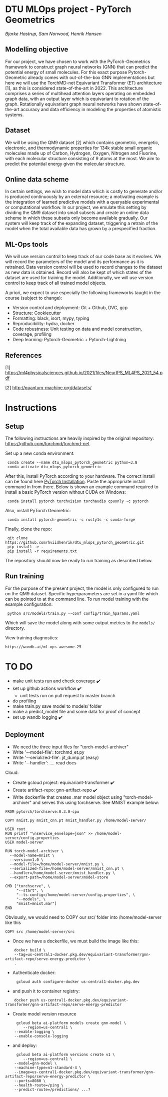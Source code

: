 DTU MLOps project - PyTorch Geometrics
==============================
*Bjarke Hastrup, Sam Norwood, Henrik Hansen*

## Modelling objective
For our project, we have chosen to work with the PyTorch-Geometrics framework to construct graph neural networks (GNN) that can predict the potential energy of small molecules. For this exact purpose Pytorch-Geometric already comes with out-of-the-box GNN implementations but here we will use the TorchMD-net Equivariant Transformer (ET) architecture [1], as this is considered state-of-the-art in 2022. This architecture comprises a series of multihead attention layers operating on embedded graph data, with an output layer which is equivariant to rotation of the graph. Rotationally equivariant graph neural networks have shown state-of-the-art accuracy and data efficiency in modeling the properties of atomistic systems.

## Dataset
We will be using the QM9 dataset [2] which contains geometric, energetic, electronic, and thermodynamic properties for 134k stable small organic molecules made up of Carbon, Hydrogen, Oxygen, Nitrogen and Fluorine, with each molecular structure consisting of 9 atoms at the most. We aim to predict the potential energy given the molecular structure.

## Online data scheme
In certain settings, we wish to model data which is costly to generate and/or is produced continuously by an external resource; a motivating example is the integration of learned predictive models with a queryable experimental or computational workflow. In our project, we emulate this setting by dividing the QM9 dataset into small subsets and create an online data scheme in which these subsets only become available gradually. Our system will keep track of the expanding dataset, triggering a retrain of the model when the total available data has grown by a prespecified fraction.

## ML-Ops tools
We will use version control to keep track of our code base as it evolves. We will record the parameters of the model and its performance as it is retrained. Data version control will be used to record changes to the dataset as new data is obtained. Record will also be kept of which states of the dataset are used for training the model. Additionally, we will use version control to keep track of all trained model objects.

A priori, we expect to use especially the following frameworks taught in the course (subject to change):
 - Version control and deployment: Git + Github, DVC, gcp
 - Structure: Cookiecutter
 - Formatting: black, isort, mypy, typing
 - Reproducibility: hydra, docker
 - Code robustness: Unit testing on data and model construction, coverage, profiling
 - Deep learning: Pytorch-Geometric + Pytorch-Lightning

## References
[1] https://ml4physicalsciences.github.io/2021/files/NeurIPS_ML4PS_2021_54.pdf

[2] http://quantum-machine.org/datasets/

# Instructions
## Setup
The following instructions are heavily inspired by the original repository: 
https://github.com/torchmd/torchmd-net.

Set up a new conda environment:

     conda create --name dtu_mlops_pytorch_geometric python=3.8
     conda activate dtu_mlops_pytorch_geometric

After this, install PyTorch according to your hardware. The correct install can be 
found here
[PyTorch Installation](https://pytorch.org/get-started/locally/#start-locally). Paste
the appropriate install command in from there. Below is shown an example command 
required to install a basic PyTorch version without CUDA on Windows: 

     conda install pytorch torchvision torchaudio cpuonly -c pytorch

Also, install PyTorch Geometric: 

     conda install pytorch-geometric -c rusty1s -c conda-forge

Finally, clone the repo:

     git clone https://github.com/hviidhenrik/dtu_mlops_pytorch_geometric.git
     pip install -e .
     pip install -r requirements.txt
      
The repository should now be ready to run training as described below.

## Run training
For the purpose of the present project, the model is only configured to run on the QM9 
dataset. Specific hyperparameters are set in a yaml file which can be pointed to at the
command line. To run model training with the example configuration:

     python src/models/train.py --conf config/train_hparams.yaml

Which will save the model along with some output metrics to the `models/` directory.

View training diagnostics:

	https://wandb.ai/ml-ops-awesome-25

# TO DO
 - make unit tests run and check coverage :heavy_check_mark:
 - set up github actions workflow :heavy_check_mark:
     - unit tests run on pull request to master branch 
 - do profiling
 - make train.py save model to models/ folder
 - make a predict_model file and some data for proof of concept
 - set up wandb logging :heavy_check_mark:

## Deployment
 - We need the three input files for "torch-model-archiver"
 - Write '--model-file': torchmd_et.py
 - Write '--serialized-file': jit_dump.pt  (easy)
 - Write '--handler': ....  read docs
 
 Cloud:
 - Create gcloud project: equivariant-transformer :heavy_check_mark:
 - Create artifact-repo: gnn-artifact-repo :heavy_check_mark:
 - Write dockerfile that creates .mar model object using "torch-model-archiver"
   and serves this using torchserve. See MNIST example below:

```
FROM pytorch/torchserve:0.3.0-cpu

COPY mnist.py mnist_cnn.pt mnist_handler.py /home/model-server/

USER root
RUN printf "\nservice_envelope=json" >> /home/model-server/config.properties
USER model-server

RUN torch-model-archiver \
  --model-name=mnist \
  --version=1.0 \
  --model-file=/home/model-server/mnist.py \
  --serialized-file=/home/model-server/mnist_cnn.pt \
  --handler=/home/model-server/mnist_handler.py \
  --export-path=/home/model-server/model-store

CMD ["torchserve", \
     "--start", \
     "--ts-config=/home/model-server/config.properties", \
     "--models", \
     "mnist=mnist.mar"]
END
```

Obviously, we would need to COPY our src/ folder into /home/model-server like this
```
COPY src /home/model-server/src
```


 - Once we have a dockerfile, we must build the image like this:

```     
    docker build \
    --tag=us-central1-docker.pkg.dev/equivariant-transformer/gnn-artifact-repo/serve-energy-predictor \
    .
```
- Authenticate docker:
```
     gcloud auth configure-docker us-central1-docker.pkg.dev
```

 - and push it to container registry:
```
    docker push us-central1-docker.pkg.dev/equivariant-transformer/gnn-artifact-repo/serve-energy-predictor
```

 - Create model version resource
```
     gcloud beta ai-platform models create gnn-model \
     	--region=us-central1 \
	--enable-logging \
	--enable-console-logging
 ```
 - and deploy:
```
     gcloud beta ai-platform versions create v1 \
     	--region=us-central1 \
	--model=gnn-model \
	--machine-type=n1-standard-4 \
	--image=us-central1-docker.pkg.dev/equivariant-transformer/gnn-artifact-repo/serve-energy-predictor \
	--ports=8080 \
	--health-route=/ping \
	--predict-route=/predictions/ ...?
```

